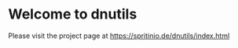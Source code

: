 Welcome to dnutils
==================

Please visit the project page at
https://spritinio.de/dnutils/index.html